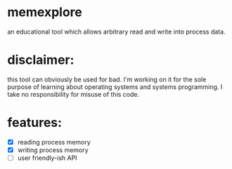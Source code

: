 # memexplore
an educational tool which allows arbitrary read and write into process data.
# disclaimer:
this tool can obviously be used for bad. I'm working on it for the sole purpose of learning about operating systems and systems programming. I take no responsibility for misuse of this code.

# features:

- [x] reading process memory
- [x] writing process memory
- [ ] user friendly-ish API
